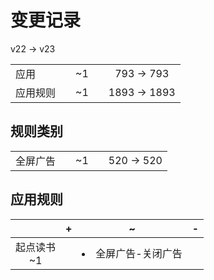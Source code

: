 # 变更记录

v22 -> v23

||||||
|-|:-:|:-:|:-:|:-:|
|应用||~1||793 -> 793|
|应用规则||~1||1893 -> 1893|

## 规则类别

||||||
|-|:-:|:-:|:-:|:-:|
|全屏广告||~1||520 -> 520|

## 应用规则

||+|~|-|
|:-:|-|-|-|
|起点读书<br>~1||<li>全屏广告-关闭广告||
